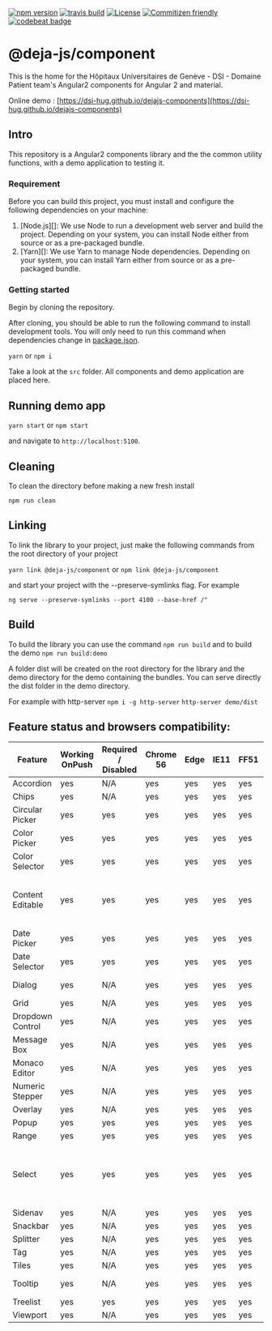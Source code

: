 [![npm version](https://badge.fury.io/js/%40deja-js%2Fcomponent.svg)](https://www.npmjs.com/package/@deja-js/component)
[![travis build](https://travis-ci.org/DSI-HUG/dejajs-components.svg?branch=master)](https://travis-ci.org/DSI-HUG/dejajs-components)
[![License](https://img.shields.io/badge/License-Apache%202.0-blue.svg)](https://opensource.org/licenses/Apache-2.0)
[![Commitizen friendly](https://img.shields.io/badge/commitizen-friendly-brightgreen.svg?style=flat-square)](http://commitizen.github.io/cz-cli/)
[![codebeat badge](https://codebeat.co/badges/84883b64-dd1f-4c76-9ed0-e12cda09f3fb)](https://codebeat.co/projects/github-com-dsi-hug-dejajs-components-dev)

# @deja-js/component
This is the home for the Hôpitaux Universitaires de Genève - DSI - Domaine Patient team's Angular2 components for Angular 2 and material. 

Online demo : [https://dsi-hug.github.io/dejajs-components](https://dsi-hug.github.io/dejajs-components)

## Intro

This repository is a Angular2 components library and the the common utility functions, with a demo application to testing it.

### Requirement

Before you can build this project, you must install and configure the following dependencies on your machine:

1. [Node.js][]: We use Node to run a development web server and build the project.
   Depending on your system, you can install Node either from source or as a pre-packaged bundle.
2. [Yarn][]: We use Yarn to manage Node dependencies.
   Depending on your system, you can install Yarn either from source or as a pre-packaged bundle.

### Getting started 

Begin by cloning the repository.

After cloning, you should be able to run the following command to install development tools.
You will only need to run this command when dependencies change in [package.json](package.json).

`yarn` or `npm i` 

Take a look at the `src` folder. All components and demo application are placed here. 


## Running demo app 

`yarn start` or `npm start`

and navigate to `http://localhost:5100`.


## Cleaning

To clean the directory before making a new fresh install

`npm run clean`
 

## Linking

To link the library to your project, just make the following commands from the root directory of your project

`yarn link @deja-js/component` or `npm link @deja-js/component`

and start your project with the --preserve-symlinks flag. For example

`ng serve --preserve-symlinks --port 4100 --base-href /"`


## Build

To build the library you can use the command `npm run build` and to build the demo `npm run build:demo`

A folder dist will be created on the root directory for the library and the demo directory for the demo containing the bundles.
You can serve directly the dist folder in the demo directory.

For example with http-server
 `npm i -g http-server`
 `http-server demo/dist`


## Feature status and browsers compatibility:

| Feature            | Working OnPush | Required / Disabled | Chrome 56 | Edge | IE11 | FF51 | Opera Neon | Readme and Demo | Note           |
|--------------------|----------------|---------------------|-----------|------|------|------|------------|-----------------|----------------|
| Accordion          |             yes|                  N/A|        yes|   yes|   yes|   yes|         yes|        available|                |
| Chips              |             yes|                  N/A|yes|yes|yes|yes|yes|<span style="color:red">@todo</span>| |
| Circular Picker    |             yes|                  yes|yes|yes|yes|yes|yes|available| |
| Color Picker       |             yes|                  yes|yes|yes|yes|yes|yes|available| |
| Color Selector     |             yes|                  yes|yes|yes|yes|yes|yes|available| |
| Content Editable   |             yes|                  yes|yes|yes|yes|yes|yes|available|New line issue on IE11. IE11 add p instead br |
| Date Picker        |             yes|                  yes|yes|yes|yes|yes|yes|available| |
| Date Selector      |             yes|                  yes|yes|yes|yes|yes|yes|available| |
| Dialog             |             yes|                  N/A|yes|yes|yes|yes|yes|Message Box| |
| Grid               |             yes|                  N/A|yes|yes|yes|yes|yes|available| |
| Dropdown Control   |             yes|                  N/A|yes|yes|yes|yes|yes|Color Picker| |
| Message Box        |             yes|                  N/A|yes|yes|yes|yes|yes|available| |
| Monaco Editor      |             yes|                  N/A|yes|yes|yes|yes|yes|available| |
| Numeric Stepper    |             yes|                  N/A|yes|yes|yes|yes|yes|available| |
| Overlay            |             yes|                  N/A|yes|yes|yes|yes|yes|<span style="color:red">@todo</span>| |
| Popup              |             yes|                  yes|yes|yes|yes|yes|yes|available| |
| Range              |             yes|                  yes|yes|yes|yes|yes|yes|available| |
| Select             |             yes|                  yes|yes|yes|yes|yes|yes|available|Place Holder placement in FF, Edge and IE11 |
| Sidenav            |             yes|                  N/A|yes|yes|yes|yes|yes|<span style="color:red">@todo</span>| |
| Snackbar           |             yes|                  N/A|yes|yes|yes|yes|yes|available| |
| Splitter           |             yes|                  N/A|yes|yes|yes|yes|yes|available| |
| Tag                |             yes|                  N/A|yes|yes|yes|yes|yes|available| |
| Tiles              |             yes|                  N/A|yes|yes|yes|yes|yes|<span style="color:red">@todo</span>| |
| Tooltip            |             yes|                  N/A|yes|yes|yes|yes|yes|Message Box| |
| Treelist           |             yes|                  yes|yes|yes|yes|yes|yes|available| |
| Viewport           |             yes|                  N/A|yes|yes|yes|yes|yes|yes| |
